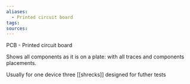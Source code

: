 ```yaml
---
aliases:
  - Printed circuit board
tags: 
sources:
---
```

PCB - Printed circuit board

Shows all components as it is on a plate: with all traces and components placements.

Usually for one device three [[shrecks]] designed for futher tests